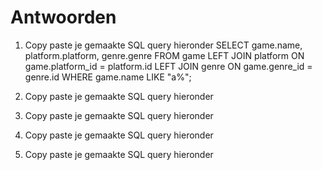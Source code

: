 # Antwoorden

1. Copy paste je gemaakte SQL query hieronder
   SELECT game.name, platform.platform, genre.genre FROM game
LEFT JOIN platform ON game.platform_id = platform.id
LEFT JOIN genre ON game.genre_id = genre.id
WHERE game.name LIKE "a%";
   
2. Copy paste je gemaakte SQL query hieronder


3. Copy paste je gemaakte SQL query hieronder


4. Copy paste je gemaakte SQL query hieronder


5. Copy paste je gemaakte SQL query hieronder
   
